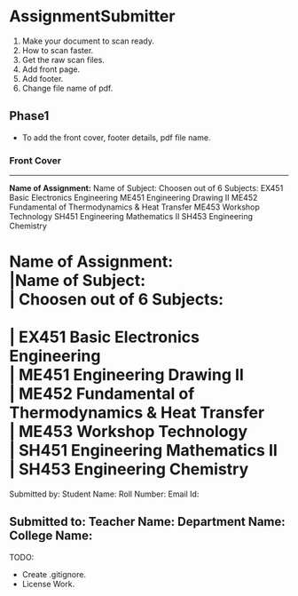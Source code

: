 # AssignmentSubmitter

1. Make your document to scan ready.
2. How to scan faster.
3. Get the raw scan files.
4. Add front page.
5. Add footer.
6. Change file name of pdf.

## Phase1
- To add the front cover, footer details, pdf file name.

### Front Cover
--------------------------------------------------
**Name of Assignment:**
Name of Subject:
    Choosen out of 6 Subjects:
        EX451 Basic Electronics Engineering
        ME451 Engineering Drawing II
        ME452 Fundamental of Thermodynamics & Heat Transfer
        ME453 Workshop Technology
        SH451 Engineering Mathematics II
        SH453 Engineering Chemistry

**Name of Assignment:**<br>
|Name of Subject:<br>
|    Choosen out of 6 Subjects:<br>      
|        EX451 Basic Electronics Engineering<br>
|        ME451 Engineering Drawing II<br>
|        ME452 Fundamental of Thermodynamics & Heat Transfer<br>
|        ME453 Workshop Technology<br>
|        SH451 Engineering Mathematics II<br>
|        SH453 Engineering Chemistry<br>
=======
Submitted by:
Student Name:
Roll Number:
Email Id:

Submitted to:
Teacher Name:
Department Name:
College Name:
---------------------------------------------------

TODO:
- Create .gitignore.
- License Work.